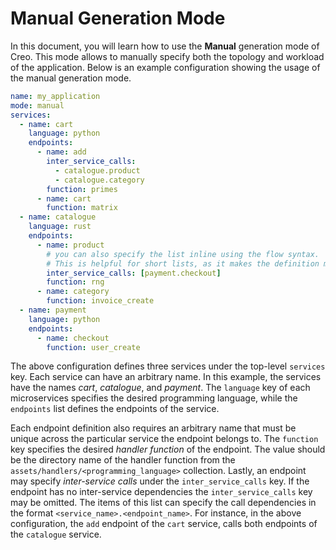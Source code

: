 # Manual Generation Mode

In this document, you will learn how to use the **Manual** generation mode of Creo.
This mode allows to manually specify both the topology and workload of the application.
Below is an example configuration showing the usage of the manual generation mode.

```yaml
name: my_application
mode: manual
services:
  - name: cart
    language: python
    endpoints:
      - name: add
        inter_service_calls:
          - catalogue.product
          - catalogue.category
        function: primes
      - name: cart
        function: matrix
  - name: catalogue
    language: rust
    endpoints:
      - name: product
        # you can also specify the list inline using the flow syntax.
        # This is helpful for short lists, as it makes the definition more compact.
        inter_service_calls: [payment.checkout]
        function: rng
      - name: category
        function: invoice_create
  - name: payment
    language: python
    endpoints:
      - name: checkout
        function: user_create
```

The above configuration defines three services under the top-level `services` key.
Each service can have an arbitrary name.
In this example, the services have the names _cart_, _catalogue_, and _payment_.
The `language` key of each microservices specifies the desired programming language,
while the `endpoints` list defines the endpoints of the service.

Each endpoint definition also requires an arbitrary name that must be unique across the particular
service the endpoint belongs to. The `function` key specifies the desired _handler function_ of the
endpoint. The value should be the directory name of the handler function from the
`assets/handlers/<programming_language>` collection.
Lastly, an endpoint may specify _inter-service calls_ under the `inter_service_calls` key.
If the endpoint has no inter-service dependencies the `inter_service_calls` key may be omitted.
The items of this list can specify the call dependencies in the format `<service_name>.<endpoint_name>`.
For instance, in the above configuration, the `add` endpoint of the `cart` service, calls both endpoints
of the `catalogue` service.
